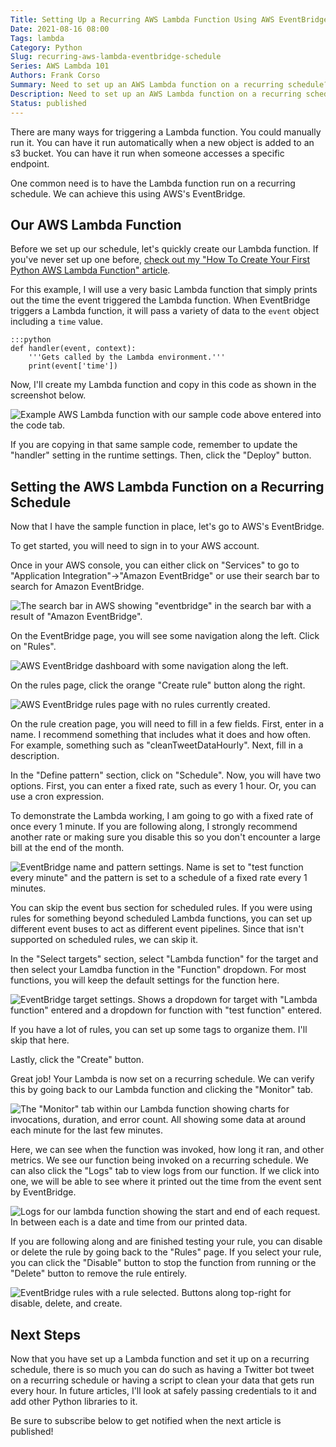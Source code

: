 ```yaml
---
Title: Setting Up a Recurring AWS Lambda Function Using AWS EventBridge
Date: 2021-08-16 08:00
Tags: lambda
Category: Python
Slug: recurring-aws-lambda-eventbridge-schedule
Series: AWS Lambda 101
Authors: Frank Corso
Summary: Need to set up an AWS Lambda function on a recurring schedule? Learn how using AWS EventBridge!
Description: Need to set up an AWS Lambda function on a recurring schedule? Learn how using AWS EventBridge!
Status: published
---
```

There are many ways for triggering a Lambda function. You could manually run it. You can have it run automatically when a new object is added to an s3 bucket. You can have it run when someone accesses a specific endpoint.

One common need is to have the Lambda function run on a recurring schedule. We can achieve this using AWS's EventBridge.

## Our AWS Lambda Function

Before we set up our schedule, let's quickly create our Lambda function. If you've never set up one before, [check out my "How To Create Your First Python AWS Lambda Function" article](https://frankcorso.dev/python-aws-lambda-function.html).

For this example, I will use a very basic Lambda function that simply prints out the time the event triggered the Lambda function. When EventBridge triggers a Lambda function, it will pass a variety of data to the `event` object including a `time` value.

```
:::python
def handler(event, context):
    '''Gets called by the Lambda environment.'''
    print(event['time'])
```

Now, I'll create my Lambda function and copy in this code as shown in the screenshot below.

![Example AWS Lambda function with our sample code above entered into the code tab.]({static}/images/aws-lambda-testfunction.png)

If you are copying in that same sample code, remember to update the "handler" setting in the runtime settings. Then, click the "Deploy" button.

## Setting the AWS Lambda Function on a Recurring Schedule

Now that I have the sample function in place, let's go to AWS's EventBridge.

To get started, you will need to sign in to your AWS account.

Once in your AWS console, you can either click on "Services" to go to "Application Integration"->"Amazon EventBridge" or use their search bar to search for Amazon EventBridge.

![The search bar in AWS showing "eventbridge" in the search bar with a result of "Amazon EventBridge".]({static}/images/aws-eventbridge-search.png)

On the EventBridge page, you will see some navigation along the left. Click on "Rules".

![AWS EventBridge dashboard with some navigation along the left.]({static}/images/aws-eventbridge-dashboard.png)

On the rules page, click the orange "Create rule" button along the right.

![AWS EventBridge rules page with no rules currently created.]({static}/images/aws-eventbridge-rules.png)

On the rule creation page, you will need to fill in a few fields. First, enter in a name. I recommend something that includes what it does and how often. For example, something such as "cleanTweetDataHourly". Next, fill in a description.

In the "Define pattern" section, click on "Schedule". Now, you will have two options. First, you can enter a fixed rate, such as every 1 hour. Or, you can use a cron expression.

To demonstrate the Lambda working, I am going to go with a fixed rate of once every 1 minute. If you are following along, I strongly recommend another rate or making sure you disable this so you don't encounter a large bill at the end of the month.

![EventBridge name and pattern settings. Name is set to "test function every minute" and the pattern is set to a schedule of a fixed rate every 1 minutes.]({static}/images/aws-eventbridge-rule-pattern.png)

You can skip the event bus section for scheduled rules. If you were using rules for something beyond scheduled Lambda functions, you can set up different event buses to act as different event pipelines. Since that isn't supported on scheduled rules, we can skip it.

In the "Select targets" section, select "Lambda function" for the target and then select your Lamdba function in the "Function" dropdown. For most functions, you will keep the default settings for the function here.

![EventBridge target settings. Shows a dropdown for target with "Lambda function" entered and a dropdown for function with "test function" entered.]({static}/images/aws-eventbridge-targets.png)

If you have a lot of rules, you can set up some tags to organize them. I'll skip that here.

Lastly, click the "Create" button.

Great job! Your Lambda is now set on a recurring schedule. We can verify this by going back to our Lambda function and clicking the "Monitor" tab.

![The "Monitor" tab within our Lambda function showing charts for invocations, duration, and error count. All showing some data at around each minute for the last few minutes.]({static}/images/aws-lambda-metrics.png)

Here, we can see when the function was invoked, how long it ran, and other metrics. We see our function being invoked on a recurring schedule. We can also click the "Logs" tab to view logs from our function. If we click into one, we will be able to see where it printed out the time from the event sent by EventBridge.

![Logs for our lambda function showing the start and end of each request. In between each is a date and time from our printed data.]({static}/images/aws-lambda-logs.png)

If you are following along and are finished testing your rule, you can disable or delete the rule by going back to the "Rules" page. If you select your rule, you can click the "Disable" button to stop the function from running or the "Delete" button to remove the rule entirely.

![EventBridge rules with a rule selected. Buttons along top-right for disable, delete, and create.]({static}/images/aws-eventbridge-rules-selected.png)

## Next Steps

Now that you have set up a Lambda function and set it up on a recurring schedule, there is so much you can do such as having a Twitter bot tweet on a recurring schedule or having a script to clean your data that gets run every hour. In future articles, I'll look at safely passing credentials to it and add other Python libraries to it.

Be sure to subscribe below to get notified when the next article is published!
